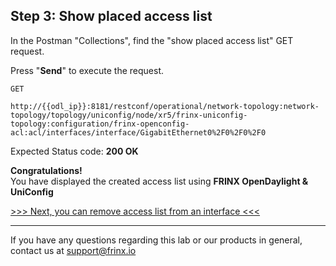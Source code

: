 ## Step 3: Show placed access list

In the Postman "Collections", find the "show placed access list" GET request.


Press "**Send**" to execute the request.

```
GET

http://{{odl_ip}}:8181/restconf/operational/network-topology:network-topology/topology/uniconfig/node/xr5/frinx-uniconfig-topology:configuration/frinx-openconfig-acl:acl/interfaces/interface/GigabitEthernet0%2F0%2F0%2F0
```

Expected Status code: **200 OK**

**Congratulations!** <br>
You have displayed the created access list using **FRINX OpenDaylight & UniConfig**

[>>> Next, you can remove access list from an interface <<<](10.md)

---
If you have any questions regarding this lab or our products in general, contact us at [support@frinx.io](mailto:support@frinx.io)